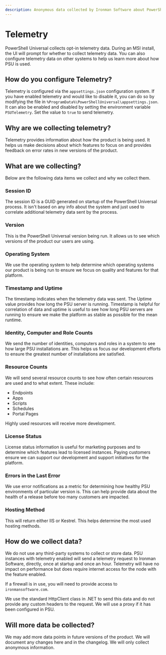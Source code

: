 ```yaml
---
description: Anonymous data collected by Ironman Software about PowerShell Universal.
---
```


# Telemetry

PowerShell Universal collects opt-in telemetry data. During an MSI install, the UI will prompt for whether to collect telemetry data. You can also configure telemetry data on other systems to help us learn more about how PSU is used.&#x20;

## How do you configure Telemetry?

Telemetry is configured via the `appsettings.json` configuration system. If you have enabled telemetry and would like to disable it, you can do so by modifying the file in `%ProgramData%\PowerShellUniversal\appsettings.json`. It can also be enabled and disabled by setting the environment variable `PSUTelemetry`. Set the value to `true` to send telemetry.

## Why are we collecting telemetry?

Telemetry provides information about how the product is being used. It helps us make decisions about which features to focus on and provides feedback on error rates in new versions of the product.&#x20;

## What are we collecting?

Below are the following data items we collect and why we collect them.&#x20;

### Session ID

The session ID is a GUID generated on startup of the PowerShell Universal process. It isn't based on any info about the system and just used to correlate additional telemetry data sent by the process.&#x20;

### Version

This is the PowerShell Universal version being run. It allows us to see which versions of the product our users are using.&#x20;

### Operating System

We use the operating system to help determine which operating systems our product is being run to ensure we focus on quality and features for that platform.&#x20;

### Timestamp and Uptime&#x20;

The timestamp indicates when the telemetry data was sent. The Uptime value provides how long the PSU server is running. Timestamp is helpful for correlation of data and uptime is useful to see how long PSU servers are running to ensure we make the platform as stable as possible for the mean runtime.&#x20;

### Identity, Computer and Role Counts

We send the number of identities, computers and roles in a system to see how large PSU installations are. This helps us focus our development efforts to ensure the greatest number of installations are satisfied.&#x20;

### Resource Counts

We will send several resource counts to see how often certain resources are used and to what extent. These include:&#x20;

* Endpoints
* Apps
* Scripts
* Schedules
* Portal Pages

Highly used resources will receive more development.&#x20;

### License Status

License status information is useful for marketing purposes and to determine which features lead to licensed instances. Paying customers ensure we can support our development and support initiatives for the platform.&#x20;

### Errors in the Last Error

We use error notifications as a metric for determining how healthy PSU environments of particular version is. This can help provide data about the health of a release before too many customers are impacted.&#x20;

### Hosting Method

This will return either IIS or Kestrel. This helps determine the most used hosting methods.

## How do we collect data?&#x20;

We do not use any third-party systems to collect or store data. PSU instances with telemetry enabled will send a telemetry request to Ironman Software, directly, once at startup and once an hour. Telemetry will have no impact on performance but does require internet access for the node with the feature enabled.&#x20;

If a firewall is in use, you will need to provide access to `ironmansoftware.com`.&#x20;

We use the standard HttpClient class in .NET to send this data and do not provide any custom headers to the request. We will use a proxy if it has been configured in PSU.&#x20;

## Will more data be collected?&#x20;

We may add more data points in future versions of the product. We will document any changes here and in the changelog. We will only collect anonymous information.

